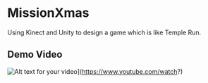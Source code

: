 # MissionXmas
Using Kinect and Unity to design a game which is like Temple Run.


## Demo Video
![Alt text for your video](https://img.youtube.com/vi/TJ4GaJEimTE/0.jpg)](https://www.youtube.com/watch?)